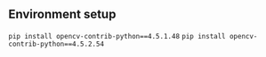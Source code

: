 ## Environment setup

`pip install opencv-contrib-python==4.5.1.48`
`pip install opencv-contrib-python==4.5.2.54`
